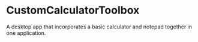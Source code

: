# CustomCalculatorToolbox
A desktop app that incorporates a basic calculator and notepad together in one application. 
